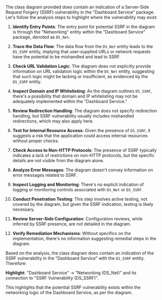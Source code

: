The class diagram provided does contain an indication of a Server-Side Request Forgery (SSRF) vulnerability in the "Dashboard Service" package. Let's follow the analysis steps to highlight where the vulnerability may exist:

1. **Identify Entry Points**: The entry point for potential SSRF in the diagram is through the "Networking" entity within the "Dashboard Service" package, denoted as `DS_Net`.

2. **Trace the Data Flow**: The data flow from the `DS_Net` entity leads to the `DS_SSRF` entity, implying that user-supplied URLs or network requests have the potential to be mishandled and lead to SSRF.

3. **Check URL Validation Logic**: The diagram does not explicitly provide information on URL validation logic within the `DS_Net` entity, suggesting that such logic might be lacking or insufficient, as evidenced by the `DS_SSRF` entity.

4. **Inspect Domain and IP Whitelisting**: As the diagram outlines `DS_SSRF`, there's a possibility that domain and IP whitelisting may not be adequately implemented within the "Dashboard Service."

5. **Review Redirection Handling**: The diagram does not specify redirection handling, but SSRF vulnerability usually includes mishandled redirections, which may also apply here.

6. **Test for Internal Resource Access**: Given the presence of `DS_SSRF`, it suggests a risk that the application could access internal resources without proper checks.

7. **Check Access to Non-HTTP Protocols**: The presence of SSRF typically indicates a lack of restrictions on non-HTTP protocols, but the specific details are not visible from the diagram alone.

8. **Analyze Error Messages**: The diagram doesn't convey information on error messages related to SSRF.

9. **Inspect Logging and Monitoring**: There's no explicit indication of logging or monitoring controls associated with `DS_Net` or `DS_SSRF`.

10. **Conduct Penetration Testing**: This step involves active testing, not covered by the diagram, but given the SSRF indication, testing is likely necessary.

11. **Review Server-Side Configuration**: Configuration reviews, while inferred by SSRF presence, are not detailed in the diagram.

12. **Verify Remediation Mechanisms**: Without specifics on the implementation, there's no information suggesting remedial steps in the diagram.

Based on the analysis, the class diagram does contain an indication of the SSRF vulnerability in the "Dashboard Service" with the `DS_SSRF` entity. Therefore:

**Highlight**: "Dashboard Service" -> "Networking (DS_Net)" and its connection to "SSRF Vulnerability (DS_SSRF)".

This highlights that the potential SSRF vulnerability exists within the networking logic of the Dashboard Service, as per the diagram.